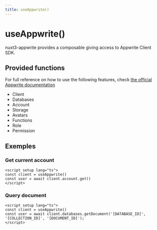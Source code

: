 ```yaml
---
title: useAppwrite()
---
```


# useAppwrite()

nuxt3-appwrite provides a composable giving access to Appwrite Client SDK.

## Provided functions
For full reference on how to use the following features, check [the official Appwrite documentation](https://appwrite.io/docs/getting-started-for-web)
- Client
- Databases
- Account
- Storage
- Avatars
- Functions
- Role
- Permission

## Exemples

### Get current account
```vue
<script setup lang="ts">
const client = useAppwrite()
const user = await client.account.get()
</script>
```

### Query document
```vue
<script setup lang="ts">
const client = useAppwrite()
const user = await client.databases.getDocument('[DATABASE_ID]', '[COLLECTION_ID]', '[DOCUMENT_ID]');
</script>
```